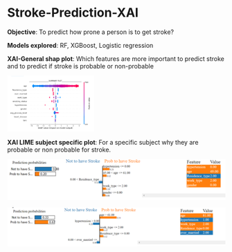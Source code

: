 # Stroke-Prediction-XAI

**Objective**: To predict how prone a person is to get stroke? 

**Models explored**: RF, XGBoost, Logistic regression

**XAI-General shap plot**: Which features are more important to predict stroke and to predict if stroke is probable or non-probable 

<img src="shapPlot.PNG" width="200">

**XAI LIME subject specific plot**: For a specific subject why they are probable or non probable for stroke.

![Alt text](subj3.PNG?raw=true "LIME plot of stroke prediction for a random subject probable not to get stroke")

![Alt text](subj10.PNG?raw=true "LIME plot of stroke prediction for a subject probable to get stroke")
